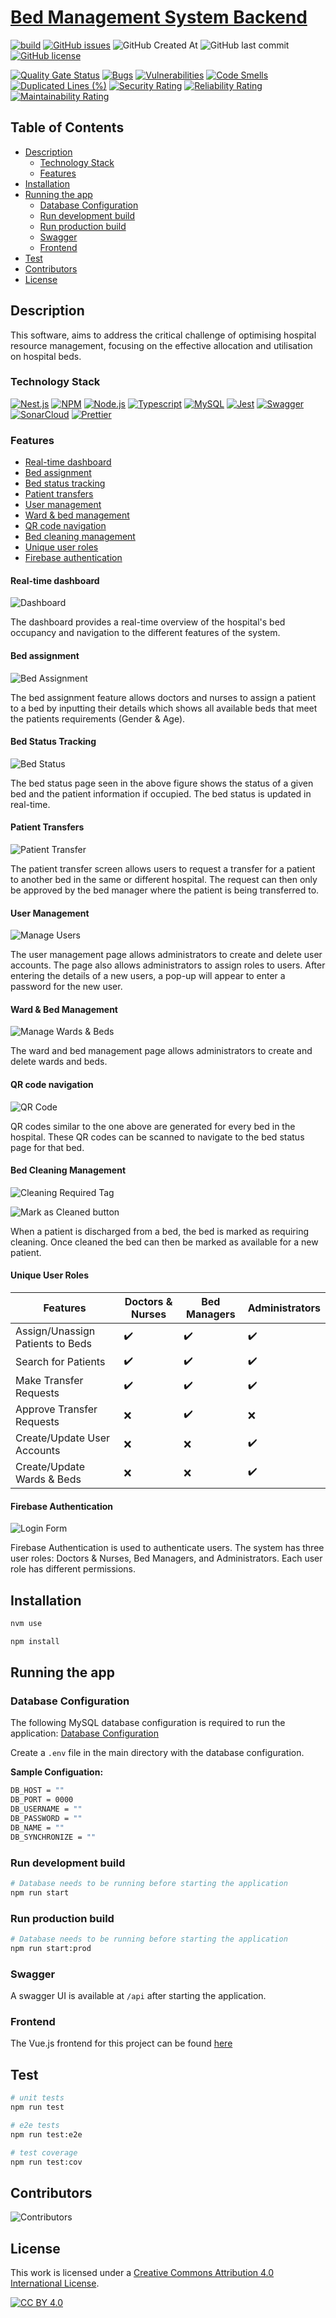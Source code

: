 # [Bed Management System Backend](https://github.com/lukeol11/Bed-Management-System-Backend)

[![build](https://github.com/lukeol11/Bed-Management-System-Backend/actions/workflows/build.yml/badge.svg)](https://github.com/lukeol11/Bed-Management-System-Backend/actions/workflows/build.yml)
[![GitHub issues](https://img.shields.io/github/issues/lukeol11/Bed-Management-System-Backend)](https://github.com/lukeol11/Bed-Management-System-Backend/issues)
![GitHub Created At](https://img.shields.io/github/created-at/lukeol11/Bed-Management-System-Backend?logo=github)
![GitHub last commit](https://img.shields.io/github/last-commit/lukeol11/Bed-Management-System-Backend?logo=github)
[![GitHub license](https://img.shields.io/github/license/lukeol11/Bed-Management-System-Backend?color=blue&logo=github)](https://github.com/lukeol11/Bed-Management-System-Backend/blob/master/LICENSE)

[![Quality Gate Status](https://sonarcloud.io/api/project_badges/measure?project=lukeol11_Bed-Management-System-Backend&metric=alert_status)](https://sonarcloud.io/summary/new_code?id=lukeol11_Bed-Management-System-Backend)
[![Bugs](https://sonarcloud.io/api/project_badges/measure?project=lukeol11_Bed-Management-System-Backend&metric=bugs)](https://sonarcloud.io/summary/new_code?id=lukeol11_Bed-Management-System-Backend)
[![Vulnerabilities](https://sonarcloud.io/api/project_badges/measure?project=lukeol11_Bed-Management-System-Backend&metric=vulnerabilities)](https://sonarcloud.io/summary/new_code?id=lukeol11_Bed-Management-System-Backend)
[![Code Smells](https://sonarcloud.io/api/project_badges/measure?project=lukeol11_Bed-Management-System-Backend&metric=code_smells)](https://sonarcloud.io/summary/new_code?id=lukeol11_Bed-Management-System-Backend)
[![Duplicated Lines (%)](https://sonarcloud.io/api/project_badges/measure?project=lukeol11_Bed-Management-System-Backend&metric=duplicated_lines_density)](https://sonarcloud.io/summary/new_code?id=lukeol11_Bed-Management-System-Backend)
[![Security Rating](https://sonarcloud.io/api/project_badges/measure?project=lukeol11_Bed-Management-System-Backend&metric=security_rating)](https://sonarcloud.io/summary/new_code?id=lukeol11_Bed-Management-System-Backend)
[![Reliability Rating](https://sonarcloud.io/api/project_badges/measure?project=lukeol11_Bed-Management-System-Backend&metric=reliability_rating)](https://sonarcloud.io/summary/new_code?id=lukeol11_Bed-Management-System-Backend)
[![Maintainability Rating](https://sonarcloud.io/api/project_badges/measure?project=lukeol11_Bed-Management-System-Backend&metric=sqale_rating)](https://sonarcloud.io/summary/new_code?id=lukeol11_Bed-Management-System-Backend)

## Table of Contents

- [Description](#description)
  - [Technology Stack](#technology-stack)
  - [Features](#features)
- [Installation](#installation)
- [Running the app](#running-the-app)
  - [Database Configuration](#database-configuration)
  - [Run development build](#run-development-build)
  - [Run production build](#run-production-build)
  - [Swagger](#swagger)
  - [Frontend](#frontend)
- [Test](#test)
- [Contributors](#contributors)
- [License](#license)

## Description

This software, aims to address the critical challenge of optimising hospital resource management, focusing on the effective allocation and utilisation on hospital beds.

### Technology Stack

[![Nest.js](https://img.shields.io/badge/nestjs-E0234E?style=for-the-badge&logo=nestjs&logoColor=white)](https://nestjs.com/)
[![NPM](https://img.shields.io/badge/npm-CB3837?style=for-the-badge&logo=npm&logoColor=white)](https://www.npmjs.com/)
[![Node.js](https://img.shields.io/badge/Node%20js-339933?style=for-the-badge&logo=nodedotjs&logoColor=white)](https://nodejs.org/en)
[![Typescript](https://img.shields.io/badge/TypeScript-007ACC?style=for-the-badge&logo=typescript&logoColor=white)](https://www.typescriptlang.org/)
[![MySQL](https://img.shields.io/badge/MySQL-005C84?style=for-the-badge&logo=mysql&logoColor=white)](https://www.mysql.com/)
[![Jest](https://img.shields.io/badge/Jest-C21325?style=for-the-badge&logo=jest&logoColor=white)](https://jestjs.io/)
[![Swagger](https://img.shields.io/badge/Swagger-85EA2D?style=for-the-badge&logo=Swagger&logoColor=white)](https://swagger.io/)
[![SonarCloud](https://img.shields.io/badge/Sonar%20cloud-F3702A?style=for-the-badge&logo=sonarcloud&logoColor=white)](https://www.sonarsource.com/products/sonarcloud/)
[![Prettier](https://img.shields.io/badge/prettier-1A2C34?style=for-the-badge&logo=prettier&logoColor=F7BA3E)](https://prettier.io/)

### Features

- [Real-time dashboard](#real-time-dashboard)
- [Bed assignment](#bed-assignment)
- [Bed status tracking](#bed-status-tracking)
- [Patient transfers](#patient-transfers)
- [User management](#user-management)
- [Ward & bed management](#ward--bed-management)
- [QR code navigation](#qr-code-navigation)
- [Bed cleaning management](#bed-cleaning-management)
- [Unique user roles](#unique-user-roles)
- [Firebase authentication](#firebase-authentication)

#### Real-time dashboard

![Dashboard](/docs/images/Dashboard.png)

The dashboard provides a real-time overview of the hospital's bed occupancy and navigation to the different features of the system.

#### Bed assignment

![Bed Assignment](/docs/images/Bed%20Assignment.png)

The bed assignment feature allows doctors and nurses to assign a patient to a bed by inputting their details which shows all available beds that meet the patients requirements (Gender & Age).

#### Bed Status Tracking

![Bed Status](/docs/images/Bed%20Status.png)

The bed status page seen in the above figure shows the status of a given bed and the patient information if occupied. The bed status is updated in real-time.

#### Patient Transfers

![Patient Transfer](/docs/images/Patient%20Transfer.png)

The patient transfer screen allows users to request a transfer for a patient to another bed in the same or different hospital. The request can then only be approved by the bed manager where the patient is being transferred to.

#### User Management

![Manage Users](/docs/images/Manage%20Users.png)

The user management page allows administrators to create and delete user accounts. The page also allows administrators to assign roles to users. After entering the details of a new users, a pop-up will appear to enter a password for the new user.

#### Ward & Bed Management

![Manage Wards & Beds](/docs/images/Manage%20Beds.png)

The ward and bed management page allows administrators to create and delete wards and beds.

#### QR code navigation

![QR Code](/docs/images/QR%20code.png)

QR codes similar to the one above are generated for every bed in the hospital. These QR codes can be scanned to navigate to the bed status page for that bed.

#### Bed Cleaning Management

![Cleaning Required Tag](/docs/images/Cleaning%20Required%20Tag.png)

![Mark as Cleaned button](/docs/images/Mark%20as%20cleaned%20button.png)

When a patient is discharged from a bed, the bed is marked as requiring cleaning. Once cleaned the bed can then be marked as available for a new patient.

#### Unique User Roles

| Features                         | Doctors & Nurses | Bed Managers | Administrators |
| -------------------------------- | ---------------- | ------------ | -------------- |
| Assign/Unassign Patients to Beds | ✔️               | ✔️           | ✔️             |
| Search for Patients              | ✔️               | ✔️           | ✔️             |
| Make Transfer Requests           | ✔️               | ✔️           | ✔️             |
| Approve Transfer Requests        | ❌               | ✔️           | ❌             |
| Create/Update User Accounts      | ❌               | ❌           | ✔️             |
| Create/Update Wards & Beds       | ❌               | ❌           | ✔️             |

#### Firebase Authentication

![Login Form](/docs/images/Login%20Component.png)

Firebase Authentication is used to authenticate users. The system has three user roles: Doctors & Nurses, Bed Managers, and Administrators. Each user role has different permissions.

## Installation

```bash
nvm use
```

```bash
npm install
```

## Running the app

### Database Configuration

The following MySQL database configuration is required to run the application:
[Database Configuration](database/schema.sql)

Create a `.env` file in the main directory with the database configuration.

**Sample Configuation:**

```bash
DB_HOST = ""
DB_PORT = 0000
DB_USERNAME = ""
DB_PASSWORD = ""
DB_NAME = ""
DB_SYNCHRONIZE = ""
```

### Run development build

```bash
# Database needs to be running before starting the application
npm run start
```

### Run production build

```bash
# Database needs to be running before starting the application
npm run start:prod
```

### Swagger

A swagger UI is available at `/api` after starting the application.

### Frontend

The Vue.js frontend for this project can be found [here](https://github.com/lukeol11/Bed-Management-System-Frontend)

## Test

```bash
# unit tests
npm run test

# e2e tests
npm run test:e2e

# test coverage
npm run test:cov
```

## Contributors

![Contributors](https://contrib.rocks/image?repo=lukeol11/Bed-Management-System-Backend)

## License

This work is licensed under a
[Creative Commons Attribution 4.0 International License][cc-by].

[![CC BY 4.0][cc-by-image]][cc-by]

[cc-by]: http://creativecommons.org/licenses/by/4.0/
[cc-by-image]: https://i.creativecommons.org/l/by/4.0/88x31.png
